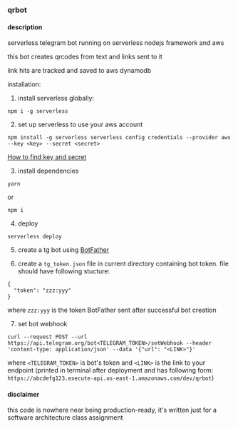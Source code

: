 ### qrbot

#### description
serverless telegram bot running on serverless nodejs framework and aws

this bot creates qrcodes from text and links sent to it

link hits are tracked and saved to aws dynamodb

installation:
1. install serverless globally:
```
npm i -g serverless
```
2. set up serverless to use your aws account
```
npm install -g serverless serverless config credentials --provider aws --key <key> --secret <secret>
```
[How to find key and secret](https://www.msp360.com/resources/blog/how-to-find-your-aws-access-key-id-and-secret-access-key/)

3. install dependencies
```
yarn
```
or
```
npm i
```
4. deploy
```
serverless deploy
```
5. create a tg bot using [BotFather](https://telegram.me/BotFather)

6. create a `tg_token.json` file in current directory containing bot token. file should have following stucture:
```
{
  "token": "zzz:yyy"
}
```
where `zzz:yyy` is the token BotFather sent after successful bot creation

7. set bot webhook
```
curl --request POST --url https://api.telegram.org/bot<TELEGRAM_TOKEN>/setWebhook --header 'content-type: application/json' --data '{"url": "<LINK>"}'
```
where `<TELEGRAM_TOKEN>` is bot's token and `<LINK>` is the link to your endpoint (printed in terminal after deployment and has following form: `https://abcdefg123.execute-api.us-east-1.amazonaws.com/dev/qrbot`)

#### disclaimer
this code is nowhere near being production-ready, it's written just for a software architecture class assignment
